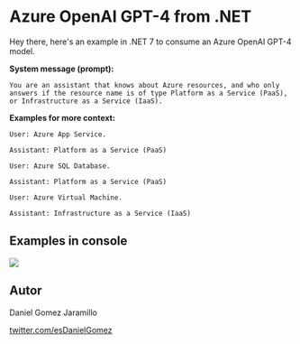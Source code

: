 # Azure OpenAI GPT-4 from .NET

Hey there, here's an example in .NET 7 to consume an Azure OpenAI GPT-4 model.

**System message (prompt):**

`You are an assistant that knows about Azure resources, and who only answers if the resource name is of type Platform as a Service (PaaS), or Infrastructure as a Service (IaaS).`

**Examples for more context:**

`User: Azure App Service.` 

`Assistant: Platform as a Service (PaaS)`

`User: Azure SQL Database.` 

`Assistant: Platform as a Service (PaaS)`

`User: Azure Virtual Machine.`

`Assistant: Infrastructure as a Service (IaaS)`

## Examples in console

![](https://github.com/esdanielgomez/AzureOpenAI-DotNET-GPT4Example/assets/20881117/ec10e94b-f5c1-45a1-aa6f-6c342950ab1c)


## Autor

Daniel Gomez Jaramillo

[twitter.com/esDanielGomez](https://twitter.com/esDanielGomez)
